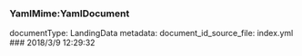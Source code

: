 ### YamlMime:YamlDocument
documentType: LandingData
metadata:
    document_id_source_file: index.yml
    ### 2018/3/9 12:29:32
